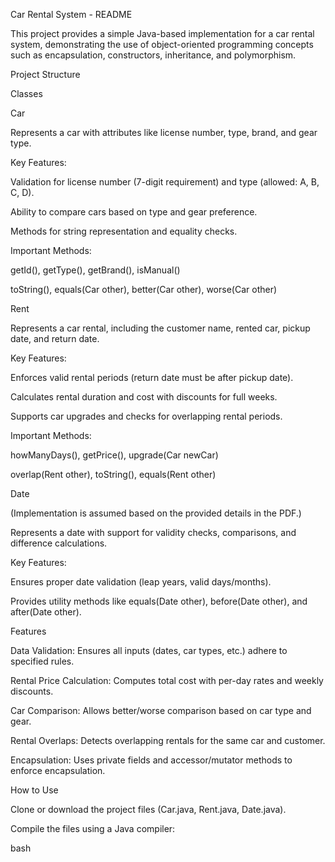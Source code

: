 Car Rental System - README

This project provides a simple Java-based implementation for a car rental system, demonstrating the use of object-oriented programming concepts such as encapsulation, constructors, inheritance, and polymorphism.

Project Structure

Classes

Car

Represents a car with attributes like license number, type, brand, and gear type.

Key Features:

Validation for license number (7-digit requirement) and type (allowed: A, B, C, D).

Ability to compare cars based on type and gear preference.

Methods for string representation and equality checks.

Important Methods:

getId(), getType(), getBrand(), isManual()

toString(), equals(Car other), better(Car other), worse(Car other)

Rent

Represents a car rental, including the customer name, rented car, pickup date, and return date.

Key Features:

Enforces valid rental periods (return date must be after pickup date).

Calculates rental duration and cost with discounts for full weeks.

Supports car upgrades and checks for overlapping rental periods.

Important Methods:

howManyDays(), getPrice(), upgrade(Car newCar)

overlap(Rent other), toString(), equals(Rent other)

Date

(Implementation is assumed based on the provided details in the PDF.)

Represents a date with support for validity checks, comparisons, and difference calculations.

Key Features:

Ensures proper date validation (leap years, valid days/months).

Provides utility methods like equals(Date other), before(Date other), and after(Date other).

Features

Data Validation: Ensures all inputs (dates, car types, etc.) adhere to specified rules.

Rental Price Calculation: Computes total cost with per-day rates and weekly discounts.

Car Comparison: Allows better/worse comparison based on car type and gear.

Rental Overlaps: Detects overlapping rentals for the same car and customer.

Encapsulation: Uses private fields and accessor/mutator methods to enforce encapsulation.

How to Use

Clone or download the project files (Car.java, Rent.java, Date.java).

Compile the files using a Java compiler:

bash


